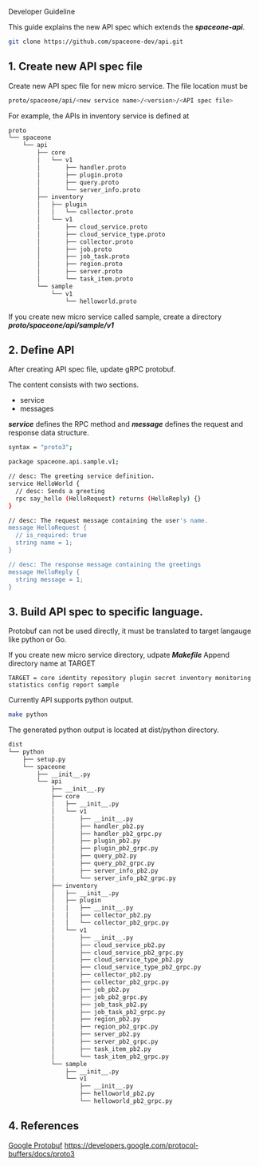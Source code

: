 Developer Guideline

This guide explains the new API spec which extends the ***spaceone-api***.

~~~bash
git clone https://github.com/spaceone-dev/api.git
~~~

## 1. Create new API spec file

Create new API spec file for new micro service.
The file location must be 

~~~bash
proto/spaceone/api/<new service name>/<version>/<API spec file>
~~~

For example, the APIs in inventory service is defined at 

~~~bash
proto
└── spaceone
    └── api
        ├── core
        │   └── v1
        │       ├── handler.proto
        │       ├── plugin.proto
        │       ├── query.proto
        │       └── server_info.proto
        ├── inventory
        │   ├── plugin
        │   │   └── collector.proto
        │   └── v1
        │       ├── cloud_service.proto
        │       ├── cloud_service_type.proto
        │       ├── collector.proto
        │       ├── job.proto
        │       ├── job_task.proto
        │       ├── region.proto
        │       ├── server.proto
        │       └── task_item.proto
        └── sample
            └── v1
                └── helloworld.proto
~~~

If you create new micro service called sample, create a directory ***proto/spaceone/api/sample/v1***

## 2. Define API

After creating API spec file, update gRPC protobuf.

The content consists with two sections.
+ service
+ messages


***service*** defines the RPC method  and ***message*** defines the request and response data structure.

~~~bash
syntax = "proto3";

package spaceone.api.sample.v1;

// desc: The greeting service definition.
service HelloWorld {
  // desc: Sends a greeting
  rpc say_hello (HelloRequest) returns (HelloReply) {}
}

// desc: The request message containing the user's name.
message HelloRequest {
  // is_required: true
  string name = 1;
}

// desc: The response message containing the greetings
message HelloReply {
  string message = 1;
}
~~~


## 3. Build API spec to specific language.

Protobuf can not be used directly, it must be translated to target langauge like python or Go.

If you create new micro service directory, udpate ***Makefile***
Append directory name at TARGET

~~~
TARGET = core identity repository plugin secret inventory monitoring statistics config report sample
~~~

Currently API supports python output.

~~~bash
make python
~~~

The generated python output is located at dist/python directory.

~~~bash
dist
└── python
    ├── setup.py
    └── spaceone
        ├── __init__.py
        └── api
            ├── __init__.py
            ├── core
            │   ├── __init__.py
            │   └── v1
            │       ├── __init__.py
            │       ├── handler_pb2.py
            │       ├── handler_pb2_grpc.py
            │       ├── plugin_pb2.py
            │       ├── plugin_pb2_grpc.py
            │       ├── query_pb2.py
            │       ├── query_pb2_grpc.py
            │       ├── server_info_pb2.py
            │       └── server_info_pb2_grpc.py
            ├── inventory
            │   ├── __init__.py
            │   ├── plugin
            │   │   ├── __init__.py
            │   │   ├── collector_pb2.py
            │   │   └── collector_pb2_grpc.py
            │   └── v1
            │       ├── __init__.py
            │       ├── cloud_service_pb2.py
            │       ├── cloud_service_pb2_grpc.py
            │       ├── cloud_service_type_pb2.py
            │       ├── cloud_service_type_pb2_grpc.py
            │       ├── collector_pb2.py
            │       ├── collector_pb2_grpc.py
            │       ├── job_pb2.py
            │       ├── job_pb2_grpc.py
            │       ├── job_task_pb2.py
            │       ├── job_task_pb2_grpc.py
            │       ├── region_pb2.py
            │       ├── region_pb2_grpc.py
            │       ├── server_pb2.py
            │       ├── server_pb2_grpc.py
            │       ├── task_item_pb2.py
            │       └── task_item_pb2_grpc.py
            └── sample
                ├── __init__.py
                └── v1
                    ├── __init__.py
                    ├── helloworld_pb2.py
                    └── helloworld_pb2_grpc.py
~~~

## 4. References

[Google Protobuf] https://developers.google.com/protocol-buffers/docs/proto3

[Google Protobuf]: https://developers.google.com/protocol-buffers/docs/proto3
